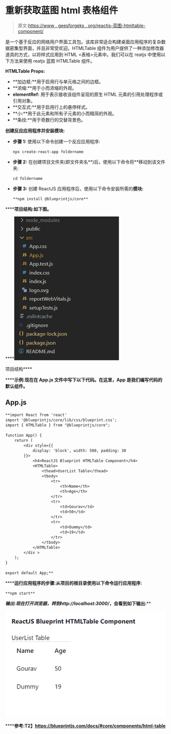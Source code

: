 # 重新获取蓝图 html 表格组件

> 原文:[https://www . geesforgeks . org/reactjs-蓝图-htmltable-component/](https://www.geeksforgeeks.org/reactjs-blueprint-htmltable-component/)

是一个基于反应的网络用户界面工具包。该库非常适合构建桌面应用程序的复杂数据密集型界面，并且非常受欢迎。HTMLTable 组件为用户提供了一种添加修改器道具的方式，以将样式应用到 HTML <表格>元素中。我们可以在 reatjs 中使用以下方法来使用 reatjs 蓝图 HTMLTable 组件。

**HTMLTable Props:**

*   **加边框:**用于启用行与单元格之间的边框。
*   **浓缩:**用于小而浓缩的外观。
*   **elementRef:** 用于表示接收该组件呈现的原生 HTML 元素的引用处理程序或引用对象。
*   **交互式:**用于启用行上的悬停样式。
*   **小:**用于此元素和所有子元素的小而精简的外观。
*   **条纹:**用于奇数行的交替背景色。

**创建反应应用程序并安装模块:**

*   **步骤 1:** 使用以下命令创建一个反应应用程序:

    ```
    npx create-react-app foldername
    ```

*   **步骤 2:** 在创建项目文件夹(即文件夹名**)后，使用以下命令将**移动到该文件夹:

    ```
    cd foldername
    ```

*   **步骤 3:** 创建 ReactJS 应用程序后，使用以下命令安装所需的****模块:****

    ```
    **npm install @blueprintjs/core**
    ```

******项目结构:**如下图。****

****![](img/f04ae0d8b722a9fff0bd9bd138b29c23.png)

项目结构**** 

******示例:**现在在 **App.js** 文件中写下以下代码。在这里，App 是我们编写代码的默认组件。****

## ****App.js****

```
**import React from 'react'
import '@blueprintjs/core/lib/css/blueprint.css';
import { HTMLTable } from "@blueprintjs/core";

function App() {
    return (
        <div style={{
            display: 'block', width: 500, padding: 30
        }}>
            <h4>ReactJS Blueprint HTMLTable Component</h4>
            <HTMLTable>
                <thead>UserList Table</thead>
                <tbody>
                    <tr>
                        <th>Name</th>
                        <th>Age</th>
                    </tr>
                    <tr>
                        <td>Gourav</td>
                        <td>50</td>
                    </tr>
                    <tr>
                        <td>Dummy</td>
                        <td>19</td>
                    </tr>
                </tbody>
            </HTMLTable>
        </div >
    );
}

export default App;**
```

******运行应用程序的步骤:**从项目的根目录使用以下命令运行应用程序:****

```
**npm start**
```

******输出:**现在打开浏览器，转到***http://localhost:3000/***，会看到如下输出:****

****![](img/2cffdbf3bd20919052f0e4ae56b70c33.png)****

******参考:**T2】https://blueprintjs.com/docs/#core/components/html-table****